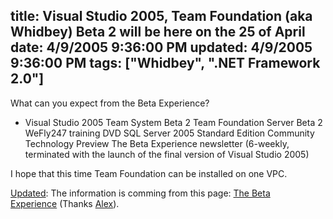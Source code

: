 title: Visual Studio 2005, Team Foundation (aka Whidbey) Beta 2 will be here on the 25 of April
date: 4/9/2005 9:36:00 PM
updated: 4/9/2005 9:36:00 PM
tags: ["Whidbey", ".NET Framework 2.0"]
---



What can you expect from the Beta Experience?

*   Visual Studio 2005 Team System Beta 2 
  Team Foundation Server Beta 2 
  WeFly247 training DVD 
  SQL Server 2005 Standard Edition Community Technology Preview 
  The Beta Experience newsletter (6-weekly, terminated with the launch of 
  the final version of Visual Studio 2005)


I hope that this time Team Foundation can be installed on one VPC.

<u>Updated</u>: The information is comming from this page: [The Beta 
Experience](http://www.microsoft.com/emea/msdn/betaexperience/) (Thanks [Alex](http://weblogs.asp.net/acampbell)).  
